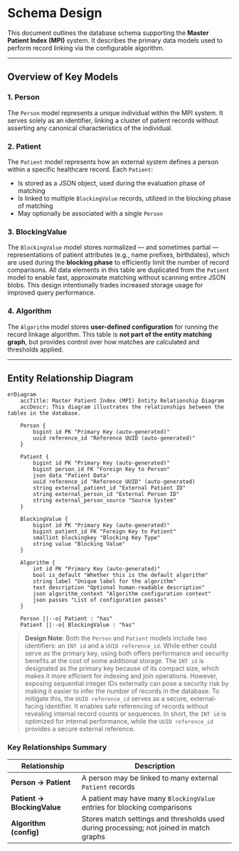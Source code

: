 # Schema Design

This document outlines the database schema supporting the **Master Patient Index (MPI)** system. It describes the primary data models used to perform record linking via the configurable algorithm.

---

## Overview of Key Models

### 1. **Person**

The `Person` model represents a unique individual within the MPI system. It serves solely as an identifier, linking a cluster of patient records without asserting any canonical characteristics of the individual.

### 2. **Patient**

The `Patient` model represents how an external system defines a person within a specific healthcare record. Each `Patient`:

- Is stored as a JSON object, used during the evaluation phase of matching
- Is linked to multiple `BlockingValue` records, utilized in the blocking phase of matching
- May optionally be associated with a single `Person`

### 3. **BlockingValue**

The `BlockingValue` model stores normalized — and sometimes partial — representations of patient attributes (e.g., name prefixes, birthdates), which are used during the **blocking phase** to efficiently limit the number of record comparisons. All data elements in this table are duplicated from the `Patient` model to enable fast, approximate matching without scanning entire JSON blobs. This design intentionally trades increased storage usage for improved query performance.

### 4. **Algorithm**

The `Algorithm` model stores **user-defined configuration** for running the record linkage algorithm. This table is **not part of the entity matching graph**, but provides control over how matches are calculated and thresholds applied.

---

## Entity Relationship Diagram

```mermaid
erDiagram
    accTitle: Master Patient Index (MPI) Entity Relationship Diagram
    accDescr: This diagram illustrates the relationships between the tables in the database.

    Person {
        bigint id PK "Primary Key (auto-generated)"
        uuid reference_id "Reference UUID (auto-generated)"
    }

    Patient {
        bigint id PK "Primary Key (auto-generated)"
        bigint person_id FK "Foreign Key to Person"
        json data "Patient Data"
        uuid reference_id "Reference UUID" (auto-generated)
        string external_patient_id "External Patient ID"
        string external_person_id "External Person ID"
        string external_person_source "Source System"
    }

    BlockingValue {
        bigint id PK "Primary Key (auto-generated)"
        bigint patient_id FK "Foreign Key to Patient"
        smallint blockingkey "Blocking Key Type"
        string value "Blocking Value"
    }

    Algorithm {
        int id PK "Primary Key (auto-generated)"
        bool is_default "Whether this is the default algorithm"
        string label "Unique label for the algorithm"
        text description "Optional human-readable description"
        json algorithm_context "Algorithm configuration context"
        json passes "List of configuration passes"
    }

    Person ||--o{ Patient : "has"
    Patient ||--o{ BlockingValue : "has"
```

> **Design Note**: Both the `Person` and `Patient` models include two identifiers: an `INT id` and a `UUID reference_id`. While either could serve as the primary key, using both offers performance and security benefits at the cost of some additional storage. The `INT id` is designated as the primary key because of its compact size, which makes it more efficient for indexing and join operations. However, exposing sequential integer IDs externally can pose a security risk by making it easier to infer the number of records in the database. To mitigate this, the `UUID reference_id` serves as a secure, external-facing identifier. It enables safe referencing of records without revealing internal record counts or sequences. In short, the `INT id` is optimized for internal performance, while the `UUID reference_id` provides a secure external reference.


### Key Relationships Summary

| Relationship                | Description |
|-----------------------------|-------------|
| **Person → Patient**        | A person may be linked to many external `Patient` records |
| **Patient → BlockingValue** | A patient may have many `BlockingValue` entries for blocking comparisons |
| **Algorithm (config)**      | Stores match settings and thresholds used during processing; not joined in match graphs |

